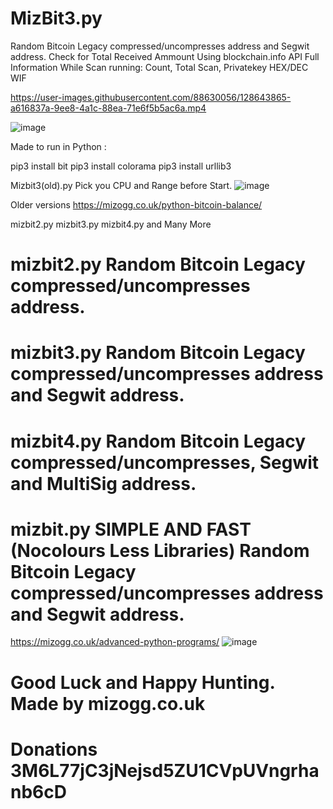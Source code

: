 # MizBit3.py
Random Bitcoin Legacy compressed/uncompresses address and Segwit address. Check for Total Received Ammount Using blockchain.info API
Full Information While Scan running: Count, Total Scan, Privatekey HEX/DEC WIF  


https://user-images.githubusercontent.com/88630056/128643865-a616837a-9ee8-4a1c-88ea-71e6f5b5ac6a.mp4


![image](https://user-images.githubusercontent.com/88630056/128643882-772cc844-af44-4603-95a2-c1f13cbe6eba.png)

Made to run in Python :

pip3 install bit
pip3 install colorama
pip3 install urllib3

Mizbit3(old).py Pick you CPU and Range before Start.
![image](https://user-images.githubusercontent.com/88630056/128741025-0cd39472-d2bc-45e1-8d55-828b435d1f94.png)

Older versions https://mizogg.co.uk/python-bitcoin-balance/

mizbit2.py mizbit3.py mizbit4.py and Many More

# mizbit2.py Random Bitcoin Legacy compressed/uncompresses address.


# mizbit3.py Random Bitcoin Legacy compressed/uncompresses address and Segwit address.


# mizbit4.py Random Bitcoin Legacy compressed/uncompresses, Segwit and MultiSig address.


# mizbit.py SIMPLE AND FAST  (Nocolours Less Libraries) Random Bitcoin Legacy compressed/uncompresses address and Segwit address.


https://mizogg.co.uk/advanced-python-programs/
![image](https://user-images.githubusercontent.com/88630056/128644014-bb3e8199-1252-44a7-acde-e192509f7e5e.png)

# Good Luck and Happy Hunting. Made by mizogg.co.uk
# Donations 3M6L77jC3jNejsd5ZU1CVpUVngrhanb6cD
